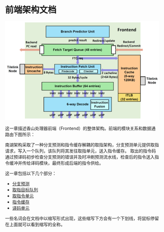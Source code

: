 # 前端架构文档

![frontend](../figs/frontend/frontend.png)


这一章描述香山处理器前端（Frontend）的整体架构。前端的模块关系和数据通路由下图所示：

南湖架构采取了一种分支预测和指令缓存解耦的取指架构，分支预测单元提供取指请求，写入一个队列，该队列将其发往取指单元，送入指令缓存。
取出的指令码通过预译码初步检查分支预测的错误并及时冲刷预测流水线，检查后的指令送入指令缓冲并传给译码模块，最终形成后端的指令供给。

这一章包括以下几个部分：

* [分支预测](bp.md)
* [取指目标队列](ftq.md)
* [取指令单元](ifu.md)
* [指令缓存](icache.md)
* [译码单元](decode.md)

一些名词会在文档中以缩写形式出现，这些缩写下方会有一个下划线，将鼠标停留在上面就可以看到缩写的全称。